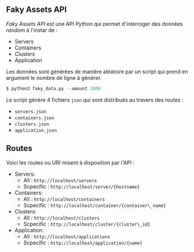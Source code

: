 ## Faky Assets API

_Faky Assets API_ est une API _Python_ qui permet d'interroger des données _random_ à l'instar de :
- Servers
- Containers
- Clusters
- Application

Les données sont générées de manière aléatoire par un script qui prend en argument le nombre de ligne à générer.

```python
$ python3 faky_data.py --amount 2000
```

Le script génère 4 fichiers `json` qui sont distribués au travers des routes :
- `servers.json`
- `containers.json`
- `clusters.json`
- `application.json`

## Routes

Voici les routes ou URI misent à disposition par l'API :

- Servers:
	- All : `http://localhost/servers`
	- Scpecific : `http://localhost/server/{hostname}`
- Containers:
	- All : `http://localhost/containers`
	- Scpecific : `http://localhost/container/{container\_name}`
- Clusters:
	- All : `http://localhost/clusters`
	- Scpecific : `http://localhost/cluster/{cluster\_id}`
- Application:
	- All : `http://localhost/applications`
	- Scpecific : `http://localhost/application/{name}`
